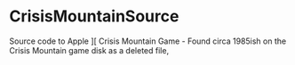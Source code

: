 # CrisisMountainSource
Source code to Apple ][ Crisis Mountain Game - Found circa 1985ish on the Crisis Mountain game disk as a deleted file,

